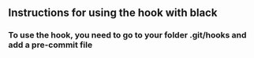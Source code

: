 ## Instructions for using the hook with black

### To use the hook, you need to go to your folder .git/hooks and add a pre-commit file